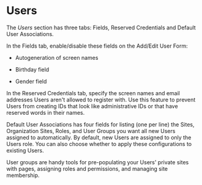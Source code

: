 # Users [](id=Users)

The *Users* section has three tabs: Fields, Reserved Credentials and Default
User Associations.

In the Fields tab, enable/disable these fields on the Add/Edit User Form:

- Autogeneration of screen names

- Birthday field

- Gender field

In the Reserved Credentials tab, specify the screen names and email addresses
Users aren't allowed to register with. Use this feature to prevent Users from
creating IDs that look like administrative IDs or that have reserved words in
their names.

Default User Associations has four fields for listing (one per line) the Sites,
Organization Sites, Roles, and User Groups you want all new Users assigned to
automatically. By default, new Users are assigned to only the Users role. You
can also choose whether to apply these configurations to existing Users.

User groups are handy tools for pre-populating your Users' private sites with
pages, assigning roles and permissions, and managing site membership. 
